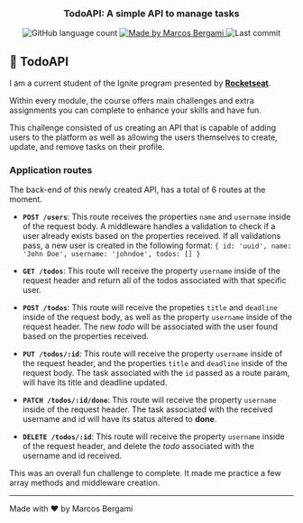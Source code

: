 <h3 align="center">
    TodoAPI: A simple API to manage tasks
</h3>

<p align="center">
  <img alt="GitHub language count" src="https://img.shields.io/github/languages/count/marcosbergami/todoapi">

  <a href="https://www.linkedin.com/in/marcos-bergami-160771112">
    <img alt="Made by Marcos Bergami" src="https://img.shields.io/badge/made%20by-Marcos%20Bergami-blueviolet">
  </a>

  <img alt="Last commit" src="https://img.shields.io/github/last-commit/marcosbergami/todoapi">
</p>

## :bookmark_tabs: TodoAPI

I am a current student of the Ignite program presented by **[Rocketseat](https://www.rocketseat.com.br/)**.

Within every module, the course offers main challenges and extra assignments you can complete to enhance your skills and have fun.

This challenge consisted of us creating an API that is capable of adding users to the platform as well as allowing the users themselves to create, update, and remove tasks on their profile.

### Application routes

The back-end of this newly created API, has a total of 6 routes at the moment.

- **`POST /users`**: This route receives the properties `name` and `username` inside of the request body. A middleware handles a validation to check if a user already exists based on the properties received. If all validations pass, a new user is created in the following format: `{ id: 'uuid', name: 'John Doe', username: 'johndoe', todos: [] }`

- **`GET /todos`**: This route will receive the property `username` inside of the request header and return all of the todos associated with that specific user.

- **`POST /todos`**: This route will receive the propeties `title` and `deadline` inside of the request body, as well as the property `username` inside of the request header. The new *todo* will be associated with the user found based on the properties received.

- **`PUT /todos/:id`**: This route will receive the property `username` inside of the request header, and the properties `title` and `deadline` inside of the request body. The task associated with the `id` passed as a route param, will have its title and deadline updated.

- **`PATCH /todos/:id/done`**: This route will receive the property `username` inside of the request header. The task associated with the received username and id will have its status altered to **done**.

- **`DELETE /todos/:id`**: This route will receive the property `username` inside of the request header, and delete the *todo* associated with the username and id received.

This was an overall fun challenge to complete. It made me practice a few array methods and middleware creation.

---

Made with :heart: by Marcos Bergami